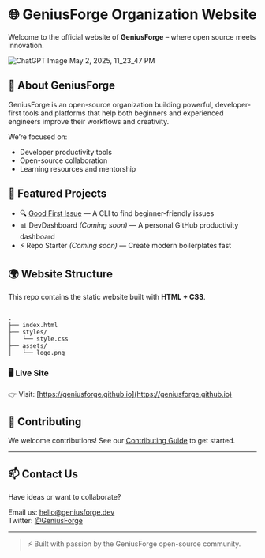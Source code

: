 # 🌐 GeniusForge Organization Website

Welcome to the official website of **GeniusForge** – where open source meets innovation.

![ChatGPT Image May 2, 2025, 11_23_47 PM](https://github.com/user-attachments/assets/696050fb-b7e2-44e5-9d6d-68b97e713e42)


## 🚀 About GeniusForge

GeniusForge is an open-source organization building powerful, developer-first tools and platforms that help both beginners and experienced engineers improve their workflows and creativity.

We’re focused on:
- Developer productivity tools
- Open-source collaboration
- Learning resources and mentorship

## 🧰 Featured Projects

- 🔍 [Good First Issue](https://github.com/geniusforge/good-first-issue) — A CLI to find beginner-friendly issues
- 📊 DevDashboard *(Coming soon)* — A personal GitHub productivity dashboard
- ⚡ Repo Starter *(Coming soon)* — Create modern boilerplates fast

## 🌍 Website Structure

This repo contains the static website built with **HTML + CSS**.

```

.
├── index.html
├── styles/
│   └── style.css
├── assets/
│   └── logo.png

```

### 🖥️ Live Site

👉 Visit: [https://geniusforge.github.io](https://geniusforge.github.io)

## 🤝 Contributing

We welcome contributions! See our [Contributing Guide](https://github.com/geniusforge/.github/blob/main/CONTRIBUTING.md) to get started.

---

## 📫 Contact Us

Have ideas or want to collaborate?

Email us: [hello@geniusforge.dev](mailto:hello@geniusforge.dev)  
Twitter: [@GeniusForge](https://twitter.com/geniusforge)

---

> ⚡ Built with passion by the GeniusForge open-source community.
